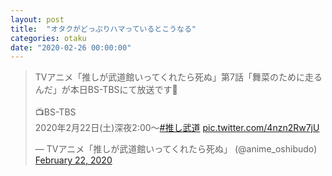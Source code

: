 ```yaml
---
layout: post
title:  "オタクがどっぷりハマっているとこうなる"
categories: otaku
date: "2020-02-26 00:00:00"
---
```


<blockquote class="twitter-tweet"><p lang="ja" dir="ltr">TVアニメ「推しが武道館いってくれたら死ぬ」第7話「舞菜のために走るんだ」が本日BS-TBSにて放送です💨<br><br>📺BS-TBS<br>2020年2月22日(土)深夜2:00～<a href="https://twitter.com/hashtag/%E6%8E%A8%E3%81%97%E6%AD%A6%E9%81%93?src=hash&amp;ref_src=twsrc%5Etfw">#推し武道</a> <a href="https://t.co/4nzn2Rw7jU">pic.twitter.com/4nzn2Rw7jU</a></p>&mdash; TVアニメ「推しが武道館いってくれたら死ぬ」 (@anime_oshibudo) <a href="https://twitter.com/anime_oshibudo/status/1231158399833792512?ref_src=twsrc%5Etfw">February 22, 2020</a></blockquote> <script async src="https://platform.twitter.com/widgets.js" charset="utf-8"></script>
